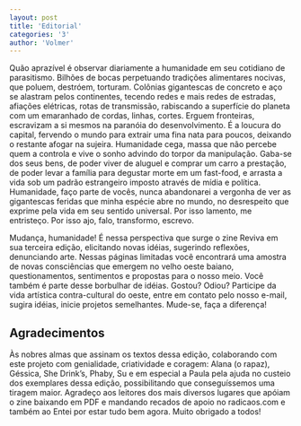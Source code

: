```yaml
---
layout: post
title: 'Editorial'
categories: '3'
author: 'Volmer'
---
```


Quão aprazível é observar diariamente a humanidade em seu cotidiano de parasitismo.
Bilhões de bocas perpetuando tradições alimentares nocivas, que poluem, destróem,
torturam. Colônias gigantescas de concreto e aço se alastram pelos continentes,
tecendo redes e mais redes de estradas, afiações elétricas, rotas de transmissão,
rabiscando a superfície do planeta com um emaranhado de cordas, linhas, cortes.
Erguem fronteiras, escravizam a si mesmos na paranóia do desenvolvimento. É a loucura
do capital, fervendo o mundo para extrair uma fina nata para poucos, deixando o
restante afogar na sujeira. Humanidade cega, massa que não percebe quem a controla e
vive o sonho advindo do torpor da manipulação. Gaba-se dos seus bens, de poder viver
de aluguel e comprar um carro a prestação, de poder levar a família para degustar
morte em um fast-food, e arrasta a vida sob um padrão estrangeiro imposto através de
mídia e política. Humanidade, faço parte de vocês, nunca abandonarei a vergonha de ver
as gigantescas feridas que minha espécie abre no mundo, no desrespeito que exprime
pela vida em seu sentido universal. Por isso lamento, me entristeço. Por isso ajo,
falo, transformo, escrevo.

Mudança, humanidade! É nessa perspectiva que surge o zine Reviva em sua terceira
edição, elicitando novas idéias, sugerindo reflexões, denunciando arte. Nessas páginas
limitadas você encontrará uma amostra de novas consciências que emergem no velho oeste
baiano, questionamentos, sentimentos e propostas para o nosso meio. Você também é parte
desse borbulhar de idéias. Gostou? Odiou? Participe da vida artística contra-cultural
do oeste, entre em contato pelo nosso e-mail, sugira idéias, inicie projetos
semelhantes. Mude-se, faça a diferença!

## Agradecimentos
Às nobres almas que assinam os textos dessa edição, colaborando com este projeto com
genialidade, criatividade e coragem: Alana (o rapaz), Géssica, She Drink’s, Phaby, Su
e em especial a Paula pela ajuda no custeio dos exemplares dessa edição, possibilitando
que conseguíssemos uma tiragem maior. Agradeço aos leitores dos mais diversos lugares
que apóiam o zine baixando em PDF e mandando recados de apoio no radicaos.com e também
ao Entei por estar tudo bem agora. Muito obrigado a todos!
